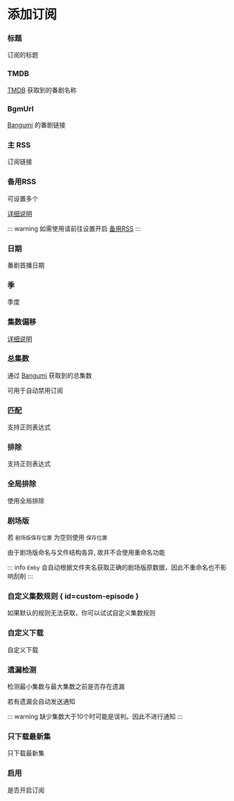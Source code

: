 
# 添加订阅

### 标题

订阅的标题

### TMDB

[TMDB](https://www.themoviedb.org/) 获取到的番剧名称

### BgmUrl

[Bangumi](https://bgm.tv/) 的番剧链接

### 主 RSS

订阅链接

### 备用RSS

可设置多个

[详细说明](/config/basic#back-rss)

::: warning
如需使用请前往设置开启 [备用RSS](/config/basic#back-rss)
:::

### 日期

番剧首播日期

### 季

季度

### 集数偏移

[详细说明](/config/basic#自动推断剧集偏移)

### 总集数

通过 [Bangumi](https://bgm.tv/) 获取到的总集数

可用于自动禁用订阅

### 匹配

支持正则表达式

### 排除

支持正则表达式

### 全局排除

使用全局排除

### 剧场版

若 `剧场版保存位置` 为空则使用 `保存位置`

由于剧场版命名与文件结构各异, 故并不会使用重命名功能

::: info
`Emby` 会自动根据文件夹名获取正确的剧场版原数据，因此不重命名也不影响刮削
:::

### 自定义集数规则 { id=custom-episode }

如果默认的规则无法获取，你可以试试自定义集数规则

### 自定义下载

自定义下载

### 遗漏检测

检测最小集数与最大集数之前是否存在遗漏

若有遗漏会自动发送通知

::: warning
缺少集数大于10个时可能是误判。因此不进行通知
:::

### 只下载最新集

只下载最新集

### 启用

是否开启订阅

